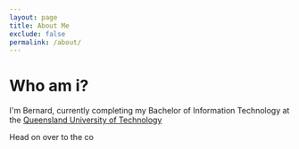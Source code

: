 ```yaml
---
layout: page
title: About Me
exclude: false
permalink: /about/
---
```


# Who am i?
I'm Bernard, currently completing my Bachelor of Information Technology at the [Queensland University of Technology](qut.edu.au)

Head on over to the co
